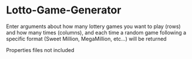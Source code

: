# Lotto-Game-Generator

Enter arguments about how many lottery games you want to play (rows) and how many times (columns), and each time a random game following a specific format (Sweet Million, MegaMillion, etc...) will be returned 

Properties files not included 
